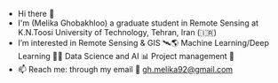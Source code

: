 - Hi there 👋
- I'm (Melika Ghobakhloo) a graduate student in Remote Sensing at K.N.Toosi University of Technology, Tehran, Iran (🇮🇷)
- I’m interested in Remote Sensing & GIS 🛰🌎 Machine Learning/Deep Learning 👩‍💻 Data Science and AI 📊 Project management 📄
- 📫 Reach me: through my email 📧 gh.melika92@gmail.com


